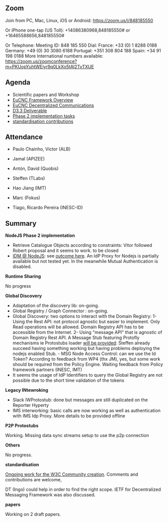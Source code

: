 ## Zoom

Join from PC, Mac, Linux, iOS or Android: https://zoom.us/j/848185550

Or iPhone one-tap (US Toll):  +14086380968,848185550# or +16465588656,848185550#

Or Telephone:
    Meeting ID: 848 185 550
  Dial:
    France: +33 (0) 1 8288 0188
    Germany: +49 (0) 30 3080 6188
    Portugal: +351 308 804 188
    Spain: +34 91 198 0188
  More  International numbers available: https://zoom.us/zoomconference?m=PKUopYuhtWEiyr9q0LkXo5tAI2TvTXUE

Agenda
------

-	Scientific papers and Workshop
  - [EuCNC Framework Overview](https://www.overleaf.com/8061889zrdzrgkwbvky#/28442417/ )
  - [EuCNC Decentralized Communications](https://www.overleaf.com/8143606wbzdvpjmwbgz)
- [ D3.3 Deliverable](https://github.com/reTHINK-project/core-framework/projects/1)
- [Phase 2 implementation tasks](https://github.com/orgs/reTHINK-project/projects/1)
-	[standardisation contributions](https://github.com/reTHINK-project/core-framework/issues/168)

Attendance
----------

-	Paulo Chainho, Victor (ALB)

- Jamal (APIZEE)

- Antón, David (Quobis)

- Steffen (TLabs)

- Hao Jiang (IMT)

- Marc (Fokus)

- Tiago, Ricardo Pereira (INESC-ID)




Summary
-------

**NodeJS Phase 2 implementation**

- Retrieve Catalogue Objects according to constraints: Vitor followed Robert proposal and it seems to work. to be closed
- [IDM @ NodeJS](https://github.com/reTHINK-project/specs/issues/17): see [outcome here](https://github.com/reTHINK-project/specs/issues/17#issuecomment-261919199). An IdP Proxy for Nodejs is partially available but not tested yet. In the meanwhile Mutual Authentication is disabled.

**Runtime Sharing**

No progress

**Global Discovery**

- Adaptation of the discovery lib: on-going.
- Global Registry / Graph Connector : on-going.
- Global Discovery: two options to interact with the Domain Registry:
  1- Using the Rest API: not protocol agnostic but easier to implement. Only Read operations will be allowed. Domain Registry API has to be accessible from the Internet.
  2- Using "message API" that is agnostic of Domain Registry Rest API. A Message Stub featuring Protofly mechanisms ie Protostubs loader [will be provided](https://github.com/reTHINK-project/specs/issues/20): Steffen already succeed having something working but having problems deploying the nodejs enabled Stub. - MSG Node Access Control: can we use the Id Token? According to feedback from WP4 (thx JM), yes, but some work should be required from the Policy Engine. Waiting feedback from Policy framework partners (INESC, IMT)
- It seems the usage of IdP Identifiers to query the Global Registry are not possible due to the short time validation of the tokens

**Legacy INtewroking**

- Slack IWProtostub: done but messages are still duplicated on the Reporter Hyperty
- IMS interworking: basic calls are now working as well as authentication with IMS Idp Proxy. More details to be provided offline

**P2P Protostubs**

Working. Missing data sync streams setup to use the p2p connection

**Others**

No progress.

**standardisation**

[Ongoing work for the W3C Community creation](https://github.com/reTHINK-project/core-framework/tree/master/docs/standards/W3C). Comments and contributions are welcome,

DT (Ingo) could help in order to find the right scope.
IETF for Decentralized Messaging Framework was also discussed.

**papers**

Working on 2 draft papers.

